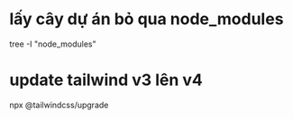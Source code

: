 # lấy cây dự án bỏ qua node_modules
  tree -I "node_modules"
# update tailwind v3 lên v4
 npx @tailwindcss/upgrade
